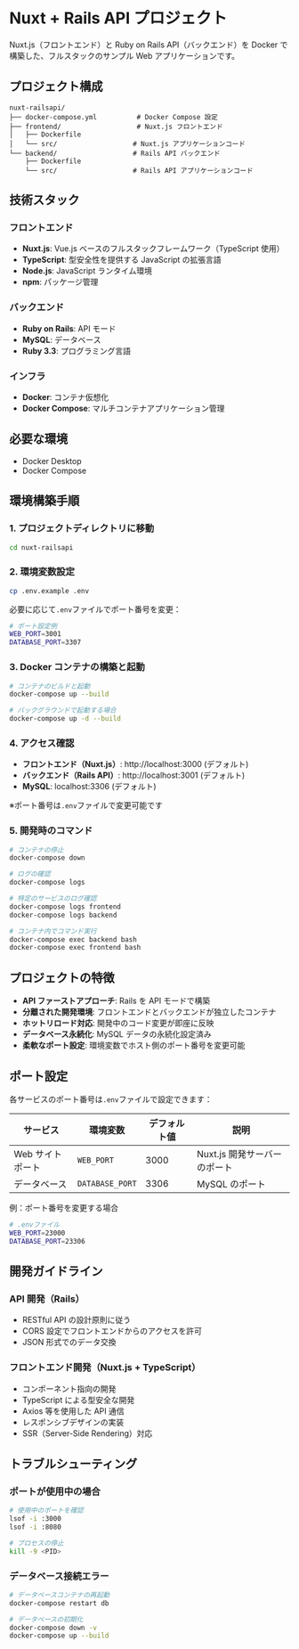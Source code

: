 # Nuxt + Rails API プロジェクト

Nuxt.js（フロントエンド）と Ruby on Rails API（バックエンド）を Docker で構築した、フルスタックのサンプル Web アプリケーションです。

## プロジェクト構成

```
nuxt-railsapi/
├── docker-compose.yml          # Docker Compose 設定
├── frontend/                   # Nuxt.js フロントエンド
│   ├── Dockerfile
│   └── src/                   # Nuxt.js アプリケーションコード
└── backend/                   # Rails API バックエンド
    ├── Dockerfile
    └── src/                   # Rails API アプリケーションコード
```

## 技術スタック

### フロントエンド

- **Nuxt.js**: Vue.js ベースのフルスタックフレームワーク（TypeScript 使用）
- **TypeScript**: 型安全性を提供する JavaScript の拡張言語
- **Node.js**: JavaScript ランタイム環境
- **npm**: パッケージ管理

### バックエンド

- **Ruby on Rails**: API モード
- **MySQL**: データベース
- **Ruby 3.3**: プログラミング言語

### インフラ

- **Docker**: コンテナ仮想化
- **Docker Compose**: マルチコンテナアプリケーション管理

## 必要な環境

- Docker Desktop
- Docker Compose

## 環境構築手順

### 1. プロジェクトディレクトリに移動

```bash
cd nuxt-railsapi
```

### 2. 環境変数設定

```bash
cp .env.example .env
```

必要に応じて`.env`ファイルでポート番号を変更：

```bash
# ポート設定例
WEB_PORT=3001
DATABASE_PORT=3307
```

### 3. Docker コンテナの構築と起動

```bash
# コンテナのビルドと起動
docker-compose up --build

# バックグラウンドで起動する場合
docker-compose up -d --build
```

### 4. アクセス確認

- **フロントエンド（Nuxt.js）**: http://localhost:3000 (デフォルト)
- **バックエンド（Rails API）**: http://localhost:3001 (デフォルト)
- **MySQL**: localhost:3306 (デフォルト)

※ポート番号は`.env`ファイルで変更可能です

### 5. 開発時のコマンド

```bash
# コンテナの停止
docker-compose down

# ログの確認
docker-compose logs

# 特定のサービスのログ確認
docker-compose logs frontend
docker-compose logs backend

# コンテナ内でコマンド実行
docker-compose exec backend bash
docker-compose exec frontend bash
```

## プロジェクトの特徴

- **API ファーストアプローチ**: Rails を API モードで構築
- **分離された開発環境**: フロントエンドとバックエンドが独立したコンテナ
- **ホットリロード対応**: 開発中のコード変更が即座に反映
- **データベース永続化**: MySQL データの永続化設定済み
- **柔軟なポート設定**: 環境変数でホスト側のポート番号を変更可能

## ポート設定

各サービスのポート番号は`.env`ファイルで設定できます：

| サービス         | 環境変数        | デフォルト値 | 説明                         |
| ---------------- | --------------- | ------------ | ---------------------------- |
| Web サイトポート | `WEB_PORT`      | 3000         | Nuxt.js 開発サーバーのポート |
| データベース     | `DATABASE_PORT` | 3306         | MySQL のポート               |

例：ポート番号を変更する場合

```bash
# .envファイル
WEB_PORT=23000
DATABASE_PORT=23306
```

## 開発ガイドライン

### API 開発（Rails）

- RESTful API の設計原則に従う
- CORS 設定でフロントエンドからのアクセスを許可
- JSON 形式でのデータ交換

### フロントエンド開発（Nuxt.js + TypeScript）

- コンポーネント指向の開発
- TypeScript による型安全な開発
- Axios 等を使用した API 通信
- レスポンシブデザインの実装
- SSR（Server-Side Rendering）対応

## トラブルシューティング

### ポートが使用中の場合

```bash
# 使用中のポートを確認
lsof -i :3000
lsof -i :8080

# プロセスの停止
kill -9 <PID>
```

### データベース接続エラー

```bash
# データベースコンテナの再起動
docker-compose restart db

# データベースの初期化
docker-compose down -v
docker-compose up --build
```
